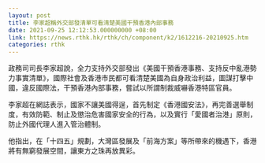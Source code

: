 ```yaml
---
layout: post
title: 李家超稱外交部發清單可看清楚美國干預香港內部事務
date: 2021-09-25 12:12:53.000000000 +08:00
link: https://news.rthk.hk/rthk/ch/component/k2/1612216-20210925.htm
categories: rthk
---
```


政務司司長李家超說，全力支持外交部發出《美國干預香港事務、支持反中亂港勢力事實清單》，國際社會及香港市民都可看清楚美國為自身政治利益，圖謀打擊中國，違反國際法，干預香港內部事務，嘗試以所謂制裁威嚇香港特區官員。

李家超在網誌表示，國家不讓美國得逞，首先制定《香港國安法》，再完善選舉制度，有效防範、制止及懲治危害國家安全的行為，以及實行「愛國者治港」原則，防止外國代理人進入管治體制。

他指出，在「十四五」規劃，大灣區發展及「前海方案」等所帶來的機遇下，香港將有無窮發展空間，讓東方之珠再放異彩。
